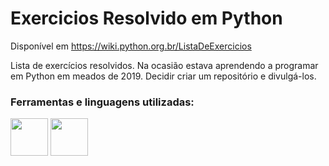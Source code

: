 # Exercicios Resolvido em Python

Disponível em https://wiki.python.org.br/ListaDeExercicios

Lista de exercícios resolvidos. Na ocasião estava aprendendo a programar em Python em meados de 2019.
Decidir criar um repositório e divulgá-los.

### Ferramentas e linguagens utilizadas:
<div>
<img height=60 width=60 src="https://cdn.jsdelivr.net/gh/devicons/devicon/icons/jupyter/jupyter-original-wordmark.svg" />
<img height=60 width=60 src="https://cdn.jsdelivr.net/gh/devicons/devicon/icons/python/python-original.svg" />
</div>
